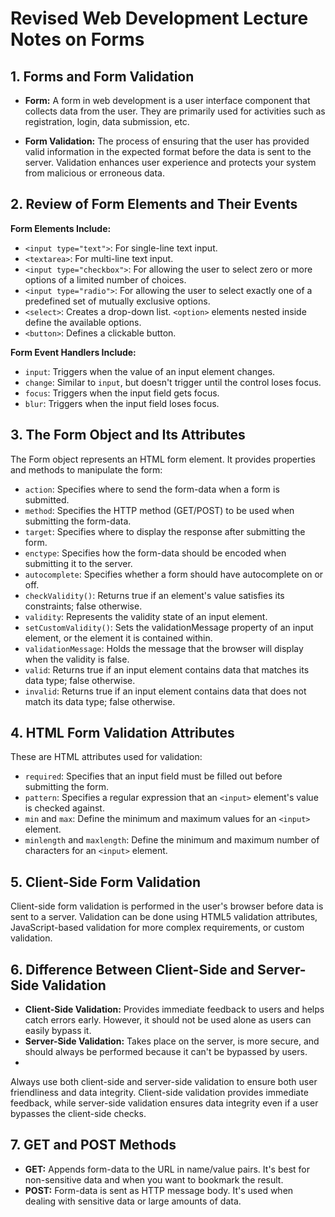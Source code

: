 # Revised Web Development Lecture Notes on Forms

## 1. Forms and Form Validation

- **Form:** A form in web development is a user interface component that collects data from the user. They are primarily used for activities such as registration, login, data submission, etc.

- **Form Validation:** The process of ensuring that the user has provided valid information in the expected format before the data is sent to the server. Validation enhances user experience and protects your system from malicious or erroneous data.

## 2. Review of Form Elements and Their Events

**Form Elements Include:**

- `<input type="text">`: For single-line text input.
- `<textarea>`: For multi-line text input.
- `<input type="checkbox">`: For allowing the user to select zero or more options of a limited number of choices.
- `<input type="radio">`: For allowing the user to select exactly one of a predefined set of mutually exclusive options.
- `<select>`: Creates a drop-down list. `<option>` elements nested inside define the available options.
- `<button>`: Defines a clickable button.

**Form Event Handlers Include:**

- `input`: Triggers when the value of an input element changes.
- `change`: Similar to `input`, but doesn't trigger until the control loses focus.
- `focus`: Triggers when the input field gets focus.
- `blur`: Triggers when the input field loses focus.

## 3. The Form Object and Its Attributes

The Form object represents an HTML form element. It provides properties and methods to manipulate the form:

- `action`: Specifies where to send the form-data when a form is submitted.
- `method`: Specifies the HTTP method (GET/POST) to be used when submitting the form-data.
- `target`: Specifies where to display the response after submitting the form.
- `enctype`: Specifies how the form-data should be encoded when submitting it to the server.
- `autocomplete`: Specifies whether a form should have autocomplete on or off.
- `checkValidity()`: Returns true if an element's value satisfies its constraints; false otherwise.
- `validity`: Represents the validity state of an input element.
- `setCustomValidity()`: Sets the validationMessage property of an input element, or the element it is contained within.
- `validationMessage`: Holds the message that the browser will display when the validity is false.
- `valid`: Returns true if an input element contains data that matches its data type; false otherwise.
- `invalid`: Returns true if an input element contains data that does not match its data type; false otherwise.

## 4. HTML Form Validation Attributes

These are HTML attributes used for validation:

- `required`: Specifies that an input field must be filled out before submitting the form.
- `pattern`: Specifies a regular expression that an `<input>` element's value is checked against.
- `min` and `max`: Define the minimum and maximum values for an `<input>` element.
- `minlength` and `maxlength`: Define the minimum and maximum number of characters for an `<input>` element.

## 5. Client-Side Form Validation

Client-side form validation is performed in the user's browser before data is sent to a server. Validation can be done using HTML5 validation attributes, JavaScript-based validation for more complex requirements, or custom validation.

## 6. Difference Between Client-Side and Server-Side Validation

- **Client-Side Validation:** Provides immediate feedback to users and helps catch errors early. However, it should not be used alone as users can easily bypass it.
- **Server-Side Validation:** Takes place on the server, is more secure, and should always be performed because it can't be bypassed by users.
- 
Always use both client-side and server-side validation to ensure both user friendliness and data integrity. Client-side validation provides immediate feedback, while server-side validation ensures data integrity even if a user bypasses the client-side checks.

## 7. GET and POST Methods

- **GET:** Appends form-data to the URL in name/value pairs. It's best for non-sensitive data and when you want to bookmark the result.
- **POST:** Form-data is sent as HTTP message body. It's used when dealing with sensitive data or large amounts of data.

